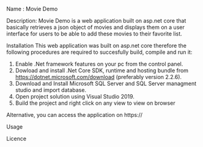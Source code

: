 Name : Movie Demo

Description:
Movie Demo is a web application built on asp.net core that basically retrieves a json object of movies and displays them on a user interface for users to be able to add these movies to their favorite list.

Installation
This web application was built on asp.net core therefore the following procedures are required to succesfully build, compile and run it:

1. Enable .Net framework features on your pc from the control panel.
2. Dowload and install .Net Core SDK, runtime and hosting bundle from https://dotnet.microsoft.com/download (preferably version 2.2.6).
3. Download and Install Microsoft SQL Server and SQL Server managment studio and import database.
4. Open project solution using Visual Studio 2019.
5. Build the project and right click on any view to view on browser

Alternative, you can access the application on https://

Usage

Licence
